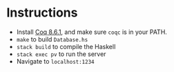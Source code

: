 # Instructions

* Install [Coq 8.6.1](https://coq.inria.fr/), and make sure `coqc` is in your PATH.
* `make` to build `Database.hs`
* `stack build` to compile the Haskell
* `stack exec pv` to run the server
* Navigate to `localhost:1234`
